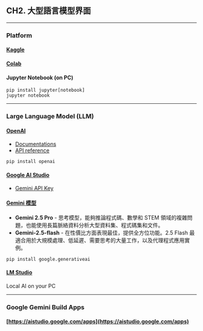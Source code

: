 ## CH2. 大型語言模型界面

---
### Platform

#### [Kaggle](https://www.kaggle.com/)

#### [Colab](https://colab.research.google.com/)

#### Jupyter Notebook (on PC)
`pip install jupyter[notebook]`<br>
`jupyter notebook`<br>

---
### Large Language Model (LLM)

#### [OpenAI](https://openai.com/)
* [Documentations](https://platform.openai.com/docs/overview)
* [API reference](https://platform.openai.com/docs/api-reference/authentication)

`pip install openai` <br>

#### [Google AI Studio](https://aistudio.google.com)
* [Gemini API Key](https://aistudio.google.com/apikey)<br>

#### [Gemini 模型](https://ai.google.dev/gemini-api/docs/models?hl=zh-tw)
* **Gemini 2.5 Pro** - 思考模型，能夠推論程式碼、數學和 STEM 領域的複雜問題，也能使用長篇脈絡資料分析大型資料集、程式碼集和文件。<br>
* **Gemini-2.5-flash** - 在性價比方面表現最佳，提供全方位功能。2.5 Flash 最適合用於大規模處理、低延遲、需要思考的大量工作，以及代理程式應用實例。<br>

`pip install google.generativeai`<br>

#### [LM Studio](https://lmstudio.ai/)
Local AI on your PC<br>

---
### Google Gemini Build Apps

#### [https://aistudio.google.com/apps](https://aistudio.google.com/apps)<br>
